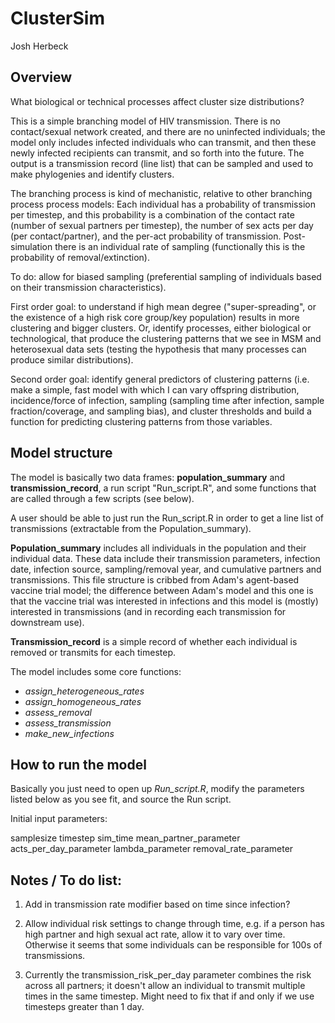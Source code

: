 
# ClusterSim

Josh Herbeck

## Overview

What biological or technical processes affect cluster size
distributions?

This is a simple branching model of HIV transmission. There is no
contact/sexual network created, and there are no uninfected individuals;
the model only includes infected individuals who can transmit, and then
these newly infected recipients can transmit, and so forth into the
future. The output is a transmission record (line list) that can be
sampled and used to make phylogenies and identify clusters.

The branching process is kind of mechanistic, relative to other
branching process process models: Each individual has a probability of
transmission per timestep, and this probability is a combination of the
contact rate (number of sexual partners per timestep), the number of sex
acts per day (per contact/partner), and the per-act probability of
transmission. Post-simulation there is an individual rate of sampling
(functionally this is the probability of removal/extinction).

To do: allow for biased sampling (preferential sampling of individuals
based on their transmission characteristics).

First order goal: to understand if high mean degree ("super-spreading",
or the existence of a high risk core group/key population) results in
more clustering and bigger clusters. Or, identify processes, either
biological or technological, that produce the clustering patterns that
we see in MSM and heterosexual data sets (testing the hypothesis that
many processes can produce similar distributions).

Second order goal: identify general predictors of clustering patterns
(i.e. make a simple, fast model with which I can vary offspring
distribution, incidence/force of infection, sampling (sampling time
after infection, sample fraction/coverage, and sampling bias), and
cluster thresholds and build a function for predicting clustering
patterns from those variables.

## Model structure

The model is basically two data frames: **population_summary** and
**transmission_record**, a run script "Run_script.R", and some functions
that are called through a few scripts (see below).

A user should be able to just run the Run_script.R in order to get a
line list of transmissions (extractable from the Population_summary).

**Population_summary** includes all individuals in the population and
their individual data. These data include their transmission parameters,
infection date, infection source, sampling/removal year, and cumulative
partners and transmissions. This file structure is cribbed from Adam's
agent-based vaccine trial model; the difference between Adam's model and
this one is that the vaccine trial was interested in infections and this
model is (mostly) interested in transmissions (and in recording each
transmission for downstream use).

**Transmission_record** is a simple record of whether each individual is
removed or transmits for each timestep.

The model includes some core functions:

-   *assign_heterogeneous_rates*
-   *assign_homogeneous_rates*
-   *assess_removal*
-   *assess_transmission*
-   *make_new_infections*

## How to run the model

Basically you just need to open up *Run_script.R*, modify the parameters
listed below as you see fit, and source the Run script.

Initial input parameters:

samplesize timestep sim_time mean_partner_parameter
acts_per_day_parameter lambda_parameter removal_rate_parameter

## Notes / To do list:

1.  Add in transmission rate modifier based on time since infection?

2.  Allow individual risk settings to change through time, e.g. if a
    person has high partner and high sexual act rate, allow it to vary
    over time. Otherwise it seems that some individuals can be
    responsible for 100s of transmissions.

3.  Currently the transmission_risk_per_day parameter combines the risk
    across all partners; it doesn't allow an individual to transmit
    multiple times in the same timestep. Might need to fix that if and
    only if we use timesteps greater than 1 day.
